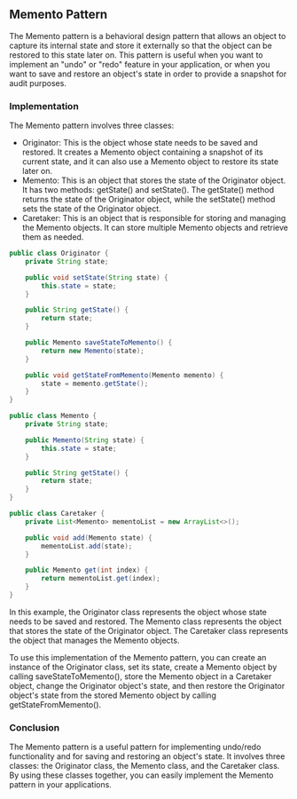 ## Memento Pattern
The Memento pattern is a behavioral design pattern that allows an object to capture its internal state and store it externally so that the object can be restored to this state later on. This pattern is useful when you want to implement an "undo" or "redo" feature in your application, or when you want to save and restore an object's state in order to provide a snapshot for audit purposes.

### Implementation
The Memento pattern involves three classes:

- Originator: This is the object whose state needs to be saved and restored. It creates a Memento object containing a snapshot of its current state, and it can also use a Memento object to restore its state later on.
- Memento: This is an object that stores the state of the Originator object. It has two methods: getState() and setState(). The getState() method returns the state of the Originator object, while the setState() method sets the state of the Originator object.
- Caretaker: This is an object that is responsible for storing and managing the Memento objects. It can store multiple Memento objects and retrieve them as needed.

```java
public class Originator {
    private String state;

    public void setState(String state) {
        this.state = state;
    }

    public String getState() {
        return state;
    }

    public Memento saveStateToMemento() {
        return new Memento(state);
    }

    public void getStateFromMemento(Memento memento) {
        state = memento.getState();
    }
}

public class Memento {
    private String state;

    public Memento(String state) {
        this.state = state;
    }

    public String getState() {
        return state;
    }
}

public class Caretaker {
    private List<Memento> mementoList = new ArrayList<>();

    public void add(Memento state) {
        mementoList.add(state);
    }

    public Memento get(int index) {
        return mementoList.get(index);
    }
}
```

In this example, the Originator class represents the object whose state needs to be saved and restored. The Memento class represents the object that stores the state of the Originator object. The Caretaker class represents the object that manages the Memento objects.

To use this implementation of the Memento pattern, you can create an instance of the Originator class, set its state, create a Memento object by calling saveStateToMemento(), store the Memento object in a Caretaker object, change the Originator object's state, and then restore the Originator object's state from the stored Memento object by calling getStateFromMemento().

### Conclusion
The Memento pattern is a useful pattern for implementing undo/redo functionality and for saving and restoring an object's state. It involves three classes: the Originator class, the Memento class, and the Caretaker class. By using these classes together, you can easily implement the Memento pattern in your applications.
